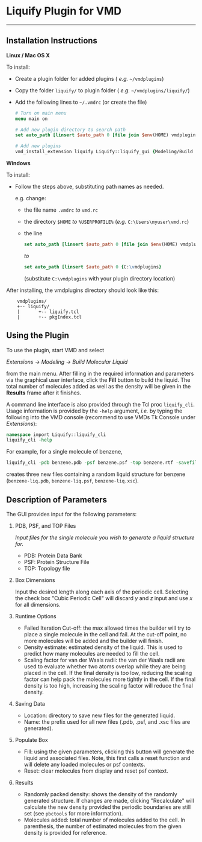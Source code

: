 Liquify Plugin for VMD
==============================
---

Installation Instructions
------------------------------

__Linux / Mac OS X__

To install:

- Create a plugin folder for added plugins ( _e.g._ `~/vmdplugins`)
- Copy the folder `liquify/` to plugin folder ( _e.g._ `~/vmdplugins/liquify/`)
- Add the following lines to `~/.vmdrc` (or create the file)

    ```tcl
    # Turn on main menu
    menu main on

    # Add new plugin directory to search path
    set auto_path [linsert $auto_path 0 [file join $env(HOME) vmdplugins]]

    # Add new plugins
    vmd_install_extension liquify Liquify::liquify_gui {Modeling/Build Molecular Liquid}
    ```

__Windows__

To install:

- Follow the steps above, substituting path names as needed.

    e.g. change:
    
    - the file name `.vmdrc` _to_ `vmd.rc`
    - the directory `$HOME` _to_ `%USERPROFILE%` (_e.g._ `C:\Users\myuser\vmd.rc`)
    - the line 

        ```tcl
        set auto_path [linsert $auto_path 0 [file join $env(HOME) vmdplugins]]
        ```

        _to_

        ```tcl
        set auto_path [linsert $auto_path 0 {C:\vmdplugins}
        ```

        (substitute `C:\vmdplugins` with your plugin directory location)

After installing, the vmdplugins directory should look like this:
        
        vmdplugins/
        +-- liquify/
        |       +-- liquify.tcl
        |       +-- pkgIndex.tcl

Using the Plugin
------------------

To use the plugin, start VMD and select 

_Extensions_ -> _Modeling_ -> _Build Molecular Liquid_ 

from the main menu.  After filling in the required information and parameters via the graphical user interface, click the __Fill__ button to build the liquid.  The total number of molecules added as well as the density will be given in the __Results__ frame after it finishes.

A command line interface is also provided through the Tcl proc `liquify_cli`. Usage information is provided by the `-help` argument, _i.e._ by typing the following into the VMD console (recommend to use VMDs Tk Console under _Extensions_):
  
```tcl
namespace import Liquify::liquify_cli
liquify_cli -help
```

For example, for a single molecule of benzene,

```tcl
liquify_cli -pdb benzene.pdb -psf benzene.psf -top benzene.rtf -savefile benzene-liq
```

creates three new files containing a random liquid structure for benzene
(`benzene-liq.pdb`, `benzene-liq.psf`, `benzene-liq.xsc`).

Description of Parameters
-------------------------

The GUI provides input for the following parameters:

1. PDB, PSF, and TOP Files
    
    _Input files for the single molecule you wish to generate a liquid structure for._
    - PDB: Protein Data Bank 
    - PSF: Protein Structure File
	- TOP: Topology file

2. Box Dimensions

    Input the desired length along each axis of the periodic cell. Selecting the check box "Cubic Periodic Cell" will discard _y_ and _z_ input and use _x_ for all dimensions.

3. Runtime Options
    - Failed Iteration Cut-off: the max allowed times the builder will try to place a single molecule in the cell and fail. At the cut-off point, no more molecules will be added and the builder will finish. 
    - Density estimate: estimated density of the liquid. This is used to predict how many molecules are needed to fill the cell.
    - Scaling factor for van der Waals radii: the van der Waals radii are used to evaluate whether two atoms overlap while they are being placed in the cell.  If the final density is too low, reducing the scaling factor can help pack the molecules more tightly in the cell. If the final density is too high, increasing the scaling factor will reduce the final density.

4. Saving Data
    - Location: directory to save new files for the generated liquid.
    - Name: the prefix used for all new files (.pdb, .psf, and .xsc files are generated).

5. Populate Box
    - Fill: using the given parameters, clicking this button will generate the liquid and associated files.  Note, this first calls a reset function and will delete any loaded molecules or psf contexts.
    - Reset: clear molecules from display and reset psf context.

6. Results
    - Randomly packed density: shows the density of the randomly generated structure. If changes are made, clicking "Recalculate" will calculate the new density provided the periodic boundaries are still set (see `pbctools` for more information).
    - Molecules added: total number of molecules added to the cell. In parenthesis, the number of estimated molecules from the given density is provided for reference.

